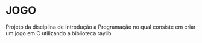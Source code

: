 # JOGO
Projeto da disciplina de Introdução a Programação no qual consiste em criar um jogo em C utilizando a biblioteca raylib. 
